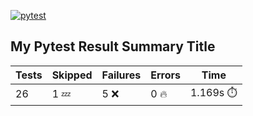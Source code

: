 [![pytest](https://github.com/7rikazhexde/video-grid-merge/actions/workflows/pytest.yml/badge.svg)](https://github.com/7rikazhexde/video-grid-merge/actions/workflows/pytest.yml)
## My Pytest Result Summary Title
| Tests | Skipped | Failures | Errors | Time |
| ----- | ------- | -------- | -------- | ------------------ |
| 26 | 1 :zzz: | 5 :x: | 0 :fire: | 1.169s :stopwatch: |

